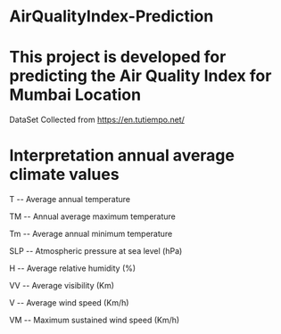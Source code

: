 # AirQualityIndex-Prediction

# This project is developed for predicting the Air Quality Index for Mumbai Location

DataSet Collected from https://en.tutiempo.net/

# Interpretation annual average climate values
T	-- Average annual temperature

TM -- Annual average maximum temperature

Tm -- Average annual minimum temperature

SLP -- Atmospheric pressure at sea level (hPa)

H -- Average relative humidity (%)

VV -- Average visibility (Km)

V -- Average wind speed (Km/h)

VM -- Maximum sustained wind speed (Km/h)
